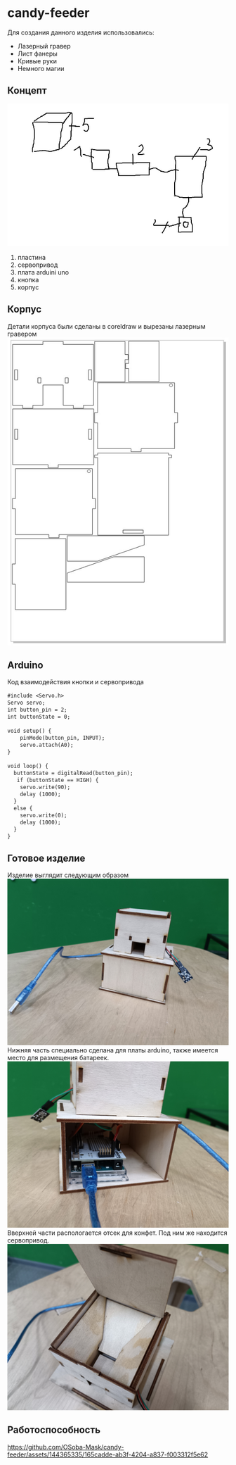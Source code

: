 # candy-feeder
Для создания данного изделия использовались: 
* Лазерный гравер
* Лист фанеры
* Кривые руки
* Немного магии
## Концепт
![концепт](концепт.jpg)
1. пластина
2. сервопривод
3. плата arduini uno
4. кнопка
5. корпус
## Корпус
Детали корпуса были сделаны в coreldraw и вырезаны лазерным гравером
![часть1](photo/image1.jpg)
## Arduino
Код взаимодействия кнопки и сервопривода
```
#include <Servo.h>
Servo servo;
int button_pin = 2;
int buttonState = 0;

void setup() { 
    pinMode(button_pin, INPUT);
    servo.attach(A0);
}

void loop() {
  buttonState = digitalRead(button_pin);
   if (buttonState == HIGH) { 
    servo.write(90);
    delay (1000);
  }
  else {
    servo.write(0);
    delay (1000);
  }
}
```
## Готовое изделие
Изделие выглядит следующим образом
![photo1](photo/1703595703683.jpg)
Нижняя часть специально сделана для платы arduino, также имеется место для размещения батареек.
![photo2](photo/1703595703669.jpg)
Вверхней части распологается отсек для конфет. Под ним же находится сервопривод.
![photo3](photo/1703595703674.jpg)
## Работоспособность
https://github.com/OSoba-Mask/candy-feeder/assets/144365335/165cadde-ab3f-4204-a837-f003312f5e62

